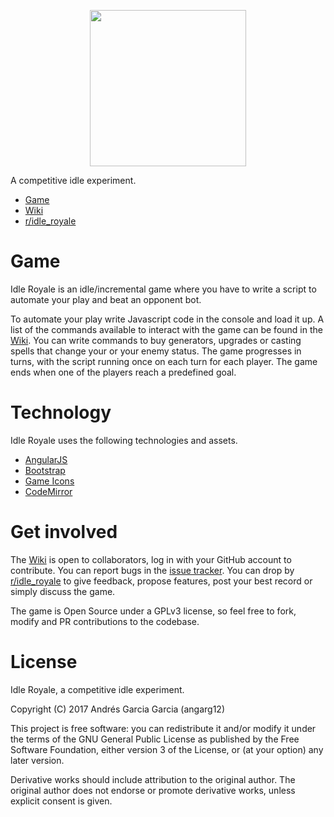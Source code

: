 <p align="center">
  <img src="https://cdn.rawgit.com/angarg12/idle_royale/220aee84/img/ir_logo.png" width="250">
</p>

A competitive idle experiment.

* [Game](https://angarg12.github.io/IdleRoyale)
* [Wiki](https://github.com/angarg12/idle_royale/wiki)
* [r/idle_royale](https://www.reddit.com/r/idle_royale/)

# Game

Idle Royale is an idle/incremental game where you have to write a script to automate your play and beat an opponent bot.

To automate your play write Javascript code in the console and load it up. A list of the commands available to interact with the game can be found in the [Wiki](https://github.com/angarg12/idle_royale/wiki). You can write commands to buy generators, upgrades or casting spells that change your or your enemy status. The game progresses in turns, with the script running once on each turn for each player. The game ends when one of the players reach a predefined goal.

# Technology

Idle Royale uses the following technologies and assets.

* [AngularJS](https://angularjs.org/)
* [Bootstrap](http://getbootstrap.com/)
* [Game Icons](http://game-icons.net/)
* [CodeMirror](https://codemirror.net/)

# Get involved

The [Wiki](https://github.com/angarg12/idle_royale/wiki) is open to collaborators, log in with your GitHub account to contribute. You can report bugs in the [issue tracker](https://github.com/angarg12/idle_royale/issues). You can drop by [r/idle_royale](https://www.reddit.com/r/idle_royale/) to give feedback, propose features, post your best record or simply discuss the game.

The game is Open Source under a GPLv3 license, so feel free to fork, modify and PR contributions to the codebase.

# License

Idle Royale, a competitive idle experiment.

Copyright (C) 2017 Andrés Garcia Garcia (angarg12)

This project is free software: you can redistribute it and/or modify
it under the terms of the GNU General Public License as published by
the Free Software Foundation, either version 3 of the License, or
(at your option) any later version.

Derivative works should include attribution to the original author. 
The original author does not endorse or promote derivative works, unless explicit consent is given.
